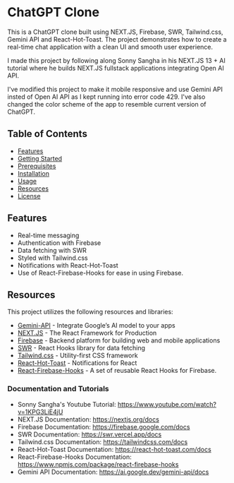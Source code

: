 # ChatGPT Clone

This is a ChatGPT clone built using NEXT.JS, Firebase, SWR, Tailwind.css,
Gemini API and React-Hot-Toast. The project demonstrates how to create a real-time chat application with a clean UI and smooth user experience.

I made this project by following along Sonny Sangha in his NEXT.JS 13 + AI tutorial where he builds NEXT.JS fullstack applications integrating Open AI API.

I've modified this project to make it mobile responsive and use Gemini API
insted of Open AI API as I kept running into error code 429.
I've also changed the color scheme of the app to resemble current version of ChatGPT.

## Table of Contents

- [Features](#features)
- [Getting Started](#getting-started)
- [Prerequisites](#prerequisites)
- [Installation](#installation)
- [Usage](#usage)
- [Resources](#resources)
- [License](#license)

## Features

- Real-time messaging
- Authentication with Firebase
- Data fetching with SWR
- Styled with Tailwind.css
- Notifications with React-Hot-Toast
- Use of React-Firebase-Hooks for ease in using Firebase.

## Resources

This project utilizes the following resources and libraries:

- [Gemini-API](https://ai.google.dev/gemini-api) - Integrate Google’s AI model to your apps
- [NEXT.JS](https://nextjs.org/) - The React Framework for Production
- [Firebase](https://firebase.google.com/) - Backend platform for building web and mobile applications
- [SWR](https://swr.vercel.app/) - React Hooks library for data fetching
- [Tailwind.css](https://tailwindcss.com/) - Utility-first CSS framework
- [React-Hot-Toast](https://react-hot-toast.com/) - Notifications for React
- [React-Firebase-Hooks](https://www.npmjs.com/package/react-firebase-hooks) - A set of reusable React Hooks for Firebase.

### Documentation and Tutorials

- Sonny Sangha's Youtube Tutorial: https://www.youtube.com/watch?v=1KPG3LiE4jU
- NEXT.JS Documentation: https://nextjs.org/docs
- Firebase Documentation: https://firebase.google.com/docs
- SWR Documentation: https://swr.vercel.app/docs
- Tailwind.css Documentation: https://tailwindcss.com/docs
- React-Hot-Toast Documentation: https://react-hot-toast.com/docs
- React-Firebase-Hooks Documentation: https://www.npmjs.com/package/react-firebase-hooks
- Gemini API Documentation: https://ai.google.dev/gemini-api/docs
